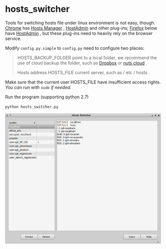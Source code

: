 # hosts_switcher

Tools for switching hosts file under linux environment is not easy, though. [Chrome](https://www.google.com/chrome/) has [Hosts Manager](https://chrome.google.com/webstore/detail/hosts-manager/kpfmckjjpabojdhlncnccfhkfhbmnjfi) , [HostAdmin](https://chrome.google.com/webstore/detail/hostadmin/oklkidkfohahankieehkeenbillligdn) and other plug-ins; [Firefox](https://www.mozilla.org/en-US/firefox/new/) below have [HostAdmin](https://github.com/tg123/chrome-hostadmin) , but these plug-ins need to heavily rely on the browser service.


Modify `config.py.simple` to `config.py` need to configure two places:

> HOSTS_BACKUP_FOLDER point to a local folder, we recommend the use of cloud backup the folder, such as [Dropbox](https://www.dropbox.com/home)  or [nuts cloud](https://jianguoyun.com/) .
> 
> Hosts address HOSTS_FILE current server, such as / etc / hosts .


Make sure that the current user HOSTS_FILE have insufficient access rights.
_You can run with `sudo` if needed._

Run the program (supporting python 2.7)

`python hosts_switcher.py`

![Main interface](screenshots/main_window.png)